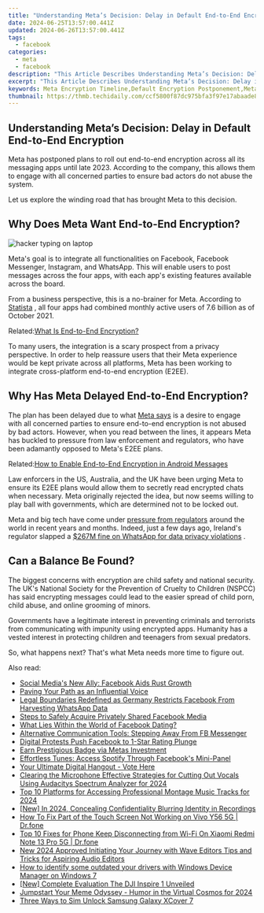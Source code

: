 ```yaml
---
title: "Understanding Meta’s Decision: Delay in Default End-to-End Encryption"
date: 2024-06-25T13:57:00.441Z
updated: 2024-06-26T13:57:00.441Z
tags:
  - facebook
categories:
  - meta
  - facebook
description: "This Article Describes Understanding Meta’s Decision: Delay in Default End-to-End Encryption"
excerpt: "This Article Describes Understanding Meta’s Decision: Delay in Default End-to-End Encryption"
keywords: Meta Encryption Timeline,Default Encryption Postponement,Meta's EEDE Delayed Rollout,Facebook End-to-End Security,Meta Privacy Updates,User Data Protection by Meta,End-to-End Encryption Advancements
thumbnail: https://thmb.techidaily.com/ccf5800f87dc975bfa3f97e17abaade8c733e4db5fe1a72f092700ec2559e9fd.jpg
---
```


## Understanding Meta’s Decision: Delay in Default End-to-End Encryption

 Meta has postponed plans to roll out end-to-end encryption across all its messaging apps until late 2023\. According to the company, this allows them to engage with all concerned parties to ensure bad actors do not abuse the system.

 Let us explore the winding road that has brought Meta to this decision.

## Why Does Meta Want End-to-End Encryption?

![hacker typing on laptop](https://static1.makeuseofimages.com/wordpress/wp-content/uploads/2021/11/hacker-2.jpg)

 Meta's goal is to integrate all functionalities on Facebook, Facebook Messenger, Instagram, and WhatsApp. This will enable users to post messages across the four apps, with each app's existing features available across the board.

 From a business perspective, this is a no-brainer for Meta. According to [Statista](https://www.statista.com/statistics/272014/global-social-networks-ranked-by-number-of-users/) , all four apps had combined monthly active users of 7.6 billion as of October 2021.

 Related:[What Is End-to-End Encryption?](https://www.makeuseof.com/what-is-end-to-end-encryption/)

 To many users, the integration is a scary prospect from a privacy perspective. In order to help reassure users that their Meta experience would be kept private across all platforms, Meta has been working to integrate cross-platform end-to-end encryption (E2EE).

## Why Has Meta Delayed End-to-End Encryption?

 The plan has been delayed due to what [Meta says](https://www.telegraph.co.uk/business/2021/11/20/people-shouldnt-have-choose-privacy-safety-says-facebook-safety/) is a desire to engage with all concerned parties to ensure end-to-end encryption is not abused by bad actors. However, when you read between the lines, it appears Meta has buckled to pressure from law enforcement and regulators, who have been adamantly opposed to Meta's E2EE plans.

 Related:[How to Enable End-to-End Encryption in Android Messages](https://www.makeuseof.com/how-to-enable-end-to-end-encryption-in-android-messages/)

 Law enforcers in the US, Australia, and the UK have been urging Meta to ensure its E2EE plans would allow them to secretly read encrypted chats when necessary. Meta originally rejected the idea, but now seems willing to play ball with governments, which are determined not to be locked out.

 Meta and big tech have come under [pressure from regulators](https://www.makeuseof.com/is-big-tech-in-trouble/) around the world in recent years and months. Indeed, just a few days ago, Ireland's regulator slapped a [$267M fine on WhatsApp for data privacy violations](https://www.makeuseof.com/why-whatsapp-changing-privacy-policy-in-europe/) .

## Can a Balance Be Found?

 The biggest concerns with encryption are child safety and national security. The UK's National Society for the Prevention of Cruelty to Children (NSPCC) has said encrypting messages could lead to the easier spread of child porn, child abuse, and online grooming of minors.

 Governments have a legitimate interest in preventing criminals and terrorists from communicating with impunity using encrypted apps. Humanity has a vested interest in protecting children and teenagers from sexual predators.

 So, what happens next? That's what Meta needs more time to figure out.


<ins class="adsbygoogle"
     style="display:block"
     data-ad-format="autorelaxed"
     data-ad-client="ca-pub-7571918770474297"
     data-ad-slot="1223367746"></ins>



<ins class="adsbygoogle"
     style="display:block"
     data-ad-client="ca-pub-7571918770474297"
     data-ad-slot="8358498916"
     data-ad-format="auto"
     data-full-width-responsive="true"></ins>

<span class="atpl-alsoreadstyle">Also read:</span>
<div><ul>
<li><a href="https://facebook.techidaily.com/social-medias-new-ally-facebook-aids-rust-growth/"><u>Social Media's New Ally: Facebook Aids Rust Growth</u></a></li>
<li><a href="https://facebook.techidaily.com/paving-your-path-as-an-influential-voice/"><u>Paving Your Path as an Influential Voice</u></a></li>
<li><a href="https://facebook.techidaily.com/legal-boundaries-redefined-as-germany-restricts-facebook-from-harvesting-whatsapp-data/"><u>Legal Boundaries Redefined as Germany Restricts Facebook From Harvesting WhatsApp Data</u></a></li>
<li><a href="https://facebook.techidaily.com/steps-to-safely-acquire-privately-shared-facebook-media/"><u>Steps to Safely Acquire Privately Shared Facebook Media</u></a></li>
<li><a href="https://facebook.techidaily.com/what-lies-within-the-world-of-facebook-dating/"><u>What Lies Within the World of Facebook Dating?</u></a></li>
<li><a href="https://facebook.techidaily.com/alternative-communication-tools-stepping-away-from-fb-messenger/"><u>Alternative Communication Tools: Stepping Away From FB Messenger</u></a></li>
<li><a href="https://facebook.techidaily.com/digital-protests-push-facebook-to-1-star-rating-plunge/"><u>Digital Protests Push Facebook to 1-Star Rating Plunge</u></a></li>
<li><a href="https://facebook.techidaily.com/earn-prestigious-badge-via-metas-investment/"><u>Earn Prestigious Badge via Metas Investment</u></a></li>
<li><a href="https://facebook.techidaily.com/effortless-tunes-access-spotify-through-facebooks-mini-panel/"><u>Effortless Tunes: Access Spotify Through Facebook's Mini-Panel</u></a></li>
<li><a href="https://facebook.techidaily.com/your-ultimate-digital-hangout-vote-here/"><u>Your Ultimate Digital Hangout - Vote Here</u></a></li>
<li><a href="https://voice-adjusting.techidaily.com/clearing-the-microphone-effective-strategies-for-cutting-out-vocals-using-audacitys-spectrum-analyzer-for-2024/"><u>Clearing the Microphone Effective Strategies for Cutting Out Vocals Using Audacitys Spectrum Analyzer for 2024</u></a></li>
<li><a href="https://audio-shaping.techidaily.com/top-10-platforms-for-accessing-professional-montage-music-tracks-for-2024/"><u>Top 10 Platforms for Accessing Professional Montage Music Tracks for 2024</u></a></li>
<li><a href="https://remote-screen-capture.techidaily.com/new-in-2024-concealing-confidentiality-blurring-identity-in-recordings/"><u>[New] In 2024, Concealing Confidentiality  Blurring Identity in Recordings</u></a></li>
<li><a href="https://howto.techidaily.com/how-to-fix-part-of-the-touch-screen-not-working-on-vivo-y56-5g-drfone-by-drfone-fix-android-problems-fix-android-problems/"><u>How To Fix Part of the Touch Screen Not Working on Vivo Y56 5G | Dr.fone</u></a></li>
<li><a href="https://howto.techidaily.com/top-10-fixes-for-phone-keep-disconnecting-from-wi-fi-on-xiaomi-redmi-note-13-pro-5g-drfone-by-drfone-fix-android-problems-fix-android-problems/"><u>Top 10 Fixes for Phone Keep Disconnecting from Wi-Fi On Xiaomi Redmi Note 13 Pro 5G | Dr.fone</u></a></li>
<li><a href="https://sound-tweaking.techidaily.com/new-2024-approved-initiating-your-journey-with-wave-editors-tips-and-tricks-for-aspiring-audio-editors/"><u>New 2024 Approved Initiating Your Journey with Wave Editors Tips and Tricks for Aspiring Audio Editors</u></a></li>
<li><a href="https://blog-min.techidaily.com/how-to-identify-some-outdated-your-drivers-with-windows-device-manager-on-windows-7-by-drivereasy-guide/"><u>How to identify some outdated your drivers with Windows Device Manager on Windows 7</u></a></li>
<li><a href="https://extra-information.techidaily.com/new-complete-evaluation-the-dji-inspire-1-unveiled/"><u>[New] Complete Evaluation  The DJI Inspire 1 Unveiled</u></a></li>
<li><a href="https://extra-skills.techidaily.com/jumpstart-your-meme-odyssey-humor-in-the-virtual-cosmos-for-2024/"><u>Jumpstart Your Meme Odyssey - Humor in the Virtual Cosmos for 2024</u></a></li>
<li><a href="https://sim-unlock.techidaily.com/three-ways-to-sim-unlock-samsung-galaxy-xcover-7-by-drfone-android/"><u>Three Ways to Sim Unlock Samsung Galaxy XCover 7</u></a></li>
</ul></div>
